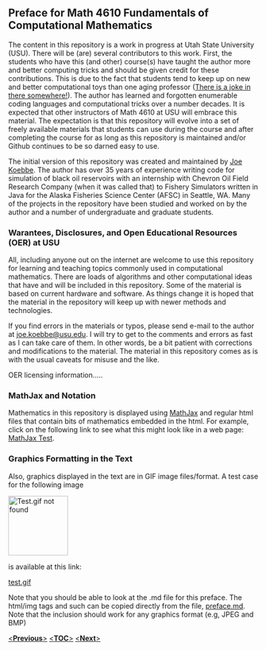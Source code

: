 ## Preface for Math 4610 Fundamentals of Computational Mathematics

The content in this repository is a work in progress at Utah State University (USU). There will be (are) several contributors to
this work. First, the students who have this (and other) course(s) have taught the author more and better computing tricks and 
should be given credit for these contributions. This is due to the fact that students tend to keep up on new and better 
computational toys than one aging professor
([There is a joke in there somewhere!](http://www.math.utah.edu/~cherk/mathjokes.html)).
The author has learned and forgotten enumerable coding languages and computational tricks over a number decades. It is expected 
that other instructors of Math 4610 at USU will embrace this material. The expectation is that this repository will evolve into 
a set of freely available materials that students can use during the course and after completing the course for as long as this 
repository is maintained and/or Github continues to be so darned easy to use.

The initial version of this repository was created and maintained by [Joe Koebbe](http://www.math.usu.edu/~koebbe). The author
has over 35 years of experience writing code for simulation of black oil reservoirs with an internship with Chevron Oil Field
Research Company (when it was called that) to Fishery Simulators written in Java for the Alaska Fisheries Science Center (AFSC)
in Seattle, WA. Many of the projects in the repository have been studied and worked on by the author and a number of 
undergraduate and graduate students.

### Warantees, Disclosures, and Open Educational Resources (OER) at USU

All, including anyone out on the internet are welcome to use this repository for learning and teaching topics commonly used in 
computational mathematics. There are loads of algorithms and other computational ideas that have and will be included in this 
repository. Some of the material is based on current hardware and software. As things change it is hoped that the material in 
the repository will keep up with newer methods and technologies.

If you find errors in the materials or typos, please send e-mail to the author at joe.koebbe@usu.edu. I will try to get to the
comments and errors as fast as I can take care of them. In other words, be a bit patient with corrections and modifications to 
the material. The material in this repository comes as is with the usual caveats for misuse and the like.

OER licensing information.....

### MathJax and Notation

Mathematics in this repository is displayed using [MathJax](http://docs.mathjax.org/en/latest/index.html) and regular html files
that contain bits of mathematics embedded in the html. For example, click on the following link to see what this might look like
in a web page: [MathJax Test](https://jvkoebbe.github.io/math4610/frontMatter/mathjaxTest.html).

### Graphics Formatting in the Text

Also, graphics displayed in the text are in GIF image files/format. A test case for the following image

<img src="https://jvkoebbe.github.io/math4610/images/test.gif" alt="Test.gif not found" height="120" width="120">

is available at this link:

<a href="https://jvkoebbe.github.io/math4610/images/test.gif" target ="_blank"> test.gif </a>

Note that you should be able to look at the .md file for this preface. The html/img tags and such can be copied directly from 
the file, [preface.md](https://jvkoebbe.github.io/math4610/frontMatter/preface.md). Note that the inclusion should work for any
graphics format (e.g, JPEG and BMP)

 [<**Previous**>](https://jvkoebbe.github.io/math4610/tableOfContents)
 [<**TOC**>](https://jvkoebbe.github.io/math4610/tableOfContents)
 [<**Next**>](https://jvkoebbe.github.io/math4610/basicReview/notation)
